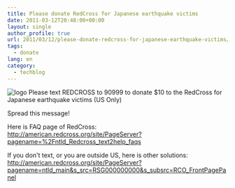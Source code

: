 ```yaml
---
title: Please donate RedCross for Japanese earthquake victims
date: 2011-03-12T20:48:00+00:00
layout: single
author_profile: true
url: 2011/03/12/please-donate-redcross-for-japanese-earthquake-victims/
tags:
  - donate
lang: en
category: 
  - techblog
---
```

![logo](assets/images/2011/03/Flag_of_the_Red_Cross.png) Please text REDCROSS to 90999 to donate $10 to the RedCross for Japanese earthquake victims (US Only)

Spread this message!

Here is FAQ page of RedCross: <http://american.redcross.org/site/PageServer?pagename=%2Fntld_Redcross_text2help_faqs>

If you don't text, or you are outside US, here is other solutions: <http://american.redcross.org/site/PageServer?pagename=ntld_main&s_src=RSG000000000&s_subsrc=RCO_FrontPagePanel>
